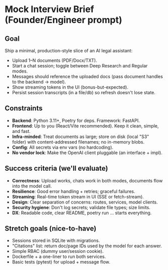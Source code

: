 # Mock Interview Brief (Founder/Engineer prompt)

## Goal
Ship a minimal, production-style slice of an AI legal assistant:

- Upload 1–N documents (PDF/Docx/TXT).
- Start a chat session; toggle between Deep Research and Regular modes.
- Messages should reference the uploaded docs (pass document handles to the backend → model).
- Show streaming tokens in the UI (bonus-but-expected).
- Persist session transcripts (in a file/db) so refresh doesn't lose state.

## Constraints
- **Backend**: Python 3.11+, Poetry for deps. Framework: FastAPI.
- **Frontend**: Up to you (React/Vite recommended). Keep it clean, simple, and fast.
- **Infra-minded**: Treat documents as large; store on disk (local "S3" folder) with content-addressed filenames; no in-memory blobs.
- **Config**: All secrets via env vars (no hardcoding).
- **No vendor lock**: Make the OpenAI client pluggable (an interface + impl).

## Success criteria (we'll evaluate)
- **Correctness**: Upload works, chats work in both modes, documents flow into the model call.
- **Resilience**: Good error handling + retries; graceful failures.
- **Streaming**: Real-time token stream in UI (SSE or fetch-stream).
- **Design**: Clear separation of concerns: routes, services, model clients.
- **Security hygiene**: Don't log secrets; validate file types; size limits.
- **DX**: Readable code, clear README, poetry run ... starts everything.

## Stretch goals (nice-to-have)
- Sessions stored in SQLite with migrations.
- "Citations" list: return doc/page IDs used by the model for each answer.
- Simple RBAC (dummy user/session cookie).
- Dockerfile + a one-liner to run both services.
- Basic tests (pytest) for upload + message flow.
